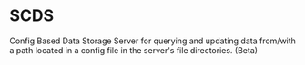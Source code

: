 # SCDS
Config Based Data Storage Server for querying and updating data from/with a path located in a config file in the server's file directories. (Beta)
